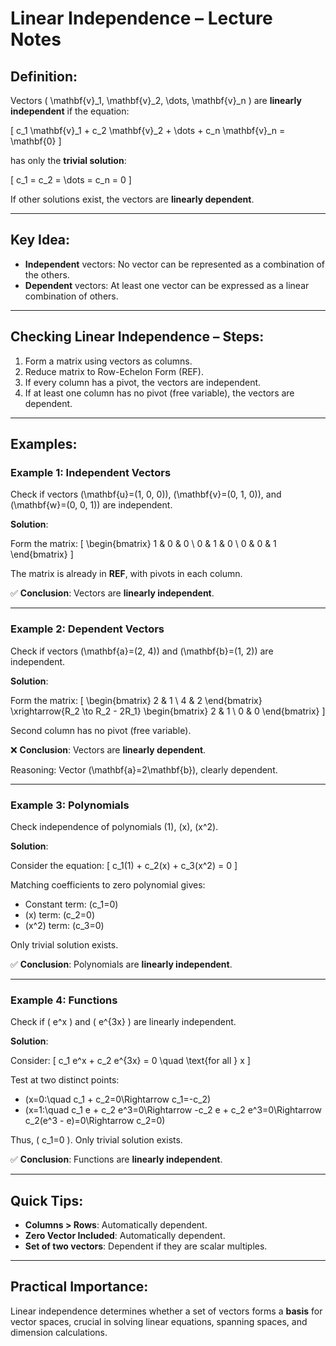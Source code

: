 
# Linear Independence – Lecture Notes

## Definition:

Vectors \( \mathbf{v}_1, \mathbf{v}_2, \dots, \mathbf{v}_n \) are **linearly independent** if the equation:

\[
c_1 \mathbf{v}_1 + c_2 \mathbf{v}_2 + \dots + c_n \mathbf{v}_n = \mathbf{0}
\]

has only the **trivial solution**:

\[
c_1 = c_2 = \dots = c_n = 0
\]

If other solutions exist, the vectors are **linearly dependent**.

---

## Key Idea:

- **Independent** vectors: No vector can be represented as a combination of the others.
- **Dependent** vectors: At least one vector can be expressed as a linear combination of others.

---

## Checking Linear Independence – Steps:

1. Form a matrix using vectors as columns.
2. Reduce matrix to Row-Echelon Form (REF).
3. If every column has a pivot, the vectors are independent.
4. If at least one column has no pivot (free variable), the vectors are dependent.

---

## Examples:

### Example 1: Independent Vectors

Check if vectors \(\mathbf{u}=(1, 0, 0)\), \(\mathbf{v}=(0, 1, 0)\), and \(\mathbf{w}=(0, 0, 1)\) are independent.

**Solution**:

Form the matrix:
\[
\begin{bmatrix}
1 & 0 & 0 \\
0 & 1 & 0 \\
0 & 0 & 1
\end{bmatrix}
\]

The matrix is already in **REF**, with pivots in each column.

✅ **Conclusion**: Vectors are **linearly independent**.

---

### Example 2: Dependent Vectors

Check if vectors \(\mathbf{a}=(2, 4)\) and \(\mathbf{b}=(1, 2)\) are independent.

**Solution**:

Form the matrix:
\[
\begin{bmatrix}
2 & 1 \\
4 & 2
\end{bmatrix}
\xrightarrow{R_2 \to R_2 - 2R_1}
\begin{bmatrix}
2 & 1 \\
0 & 0
\end{bmatrix}
\]

Second column has no pivot (free variable).

❌ **Conclusion**: Vectors are **linearly dependent**.

Reasoning: Vector \(\mathbf{a}=2\mathbf{b}\), clearly dependent.

---

### Example 3: Polynomials

Check independence of polynomials \(1\), \(x\), \(x^2\).

**Solution**:

Consider the equation:
\[
c_1(1) + c_2(x) + c_3(x^2) = 0
\]

Matching coefficients to zero polynomial gives:

- Constant term: \(c_1=0\)
- \(x\) term: \(c_2=0\)
- \(x^2\) term: \(c_3=0\)

Only trivial solution exists.

✅ **Conclusion**: Polynomials are **linearly independent**.

---

### Example 4: Functions

Check if \( e^x \) and \( e^{3x} \) are linearly independent.

**Solution**:

Consider:
\[
c_1 e^x + c_2 e^{3x} = 0 \quad \text{for all } x
\]

Test at two distinct points:

- \(x=0:\quad c_1 + c_2=0\Rightarrow c_1=-c_2\)
- \(x=1:\quad c_1 e + c_2 e^3=0\Rightarrow -c_2 e + c_2 e^3=0\Rightarrow c_2(e^3 - e)=0\Rightarrow c_2=0\)

Thus, \( c_1=0 \). Only trivial solution exists.

✅ **Conclusion**: Functions are **linearly independent**.

---

## Quick Tips:

- **Columns > Rows**: Automatically dependent.
- **Zero Vector Included**: Automatically dependent.
- **Set of two vectors**: Dependent if they are scalar multiples.

---

## Practical Importance:

Linear independence determines whether a set of vectors forms a **basis** for vector spaces, crucial in solving linear equations, spanning spaces, and dimension calculations.
